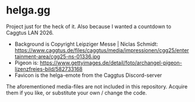 # helga.gg

Project just for the heck of it. Also because I wanted a countdown to Caggtus LAN 2026.

- Background is Copyright Leipziger Messe | Niclas Schmidt: https://www.caggtus.de/files/caggtus/media/impressionen/cgg25/entertainment-area/cgg25-ns-01336.jpg
- Pigeon is: https://www.gettyimages.de/detail/foto/archangel-pigeon-lizenzfreies-bild/582733168
- Favicon is the helga-emote from the Caggtus Discord-server

The aforementioned media-files are not included in this repository. Acquire them if you like, or substitute your own / change the code.

